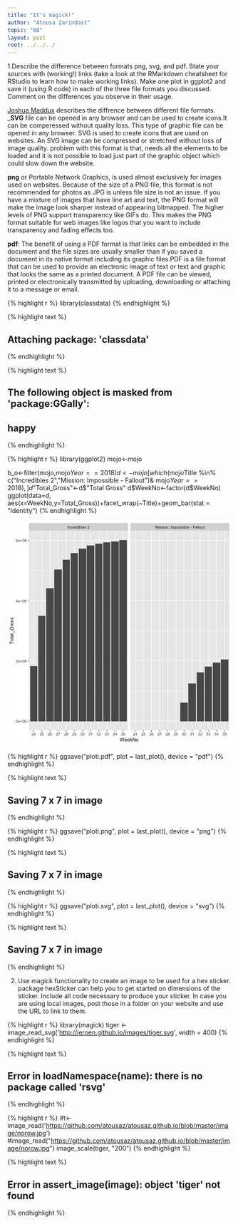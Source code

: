 ```yaml
---
title: "It's magick!"
author: "Atousa Zarindast"
topic: "08"
layout: post
root: ../../../
---
```


1.Describe the difference between formats png, svg, and pdf. State your sources with (working!) links (take a look at the RMarkdown cheatsheet for RStudio to learn how to make working links). Make one plot in ggplot2 and save it (using R code) in each of the three file formats you discussed. Comment on the differences you observe in their usage. 



 [Joshua Maddux](https://www.95visual.com/blog/svg-pdf-jpg-png-whats-the-difference) describes the diffrence between different file formats.
___SVG__ file can be opened in any browser and can be used to create icons.It can be comperessed without quality loss. This type of graphic file can be opened in any browser. SVG is used to create icons that are used on websites. An SVG image can be compressed or stretched without loss of image quality. problem with this format is that, needs all the elements to be loaded and it is not possible to load just part of the graphic object which could slow down the website.

__png__ or Portable Network Graphics,  is used almost exclusively for images used on websites. Because of the size of a PNG file, this format is not recommended for photos as JPG is unless file size is not an issue. If you have a mixture of images that have line art and text, the PNG format will make the image look sharper instead of appearing bitmapped. The higher levels of PNG support transparency like GIFs do. This makes the PNG format suitable for web images like logos that you want to include transparency and fading effects too.



__pdf__: The benefit of using a PDF format is that links can be embedded in the document and the file sizes are usually smaller than if you saved a document in its native format including its graphic files.PDF is a file format that can be used to provide an electronic image of text or text and graphic that looks the same as a printed document. A PDF file can be viewed, printed or electronically transmitted by uploading, downloading or attaching it to a message or email. 

{% highlight r %}
library(classdata)
{% endhighlight %}



{% highlight text %}
## 
## Attaching package: 'classdata'
{% endhighlight %}



{% highlight text %}
## The following object is masked from 'package:GGally':
## 
##     happy
{% endhighlight %}



{% highlight r %}
library(ggplot2)
mojo<-mojo

b_o<-filter(mojo,mojo$Year==2018)
d<-mojo[which(mojo$Title %in% c("Incredibles 2","Mission: Impossible - Fallout")& mojo$Year==2018),]
d$"Total_Gross"<-d$"Total Gross"
d$WeekNo<-factor(d$WeekNo)
ggplot(data=d, aes(x=WeekNo,y=Total_Gross))+facet_wrap(~Title)+geom_bar(stat = "Identity")
{% endhighlight %}

![center](./../figure/08/ZarindastAtousa/unnamed-chunk-1-1.png)

{% highlight r %}
ggsave("ploti.pdf", plot = last_plot(), device = "pdf")
{% endhighlight %}



{% highlight text %}
## Saving 7 x 7 in image
{% endhighlight %}



{% highlight r %}
ggsave("ploti.png", plot = last_plot(), device = "png")
{% endhighlight %}



{% highlight text %}
## Saving 7 x 7 in image
{% endhighlight %}



{% highlight r %}
ggsave("ploti.svg", plot = last_plot(), device = "svg")
{% endhighlight %}



{% highlight text %}
## Saving 7 x 7 in image
{% endhighlight %}

2. Use magick functionality to create an image to be used for a hex sticker. package hexSticker can help you to get started on dimensions of the sticker. Include all code necessary to produce your sticker. In case you are using local images, post those in a folder on your website and use the URL to link to them.


{% highlight r %}
library(magick)
tiger <- image_read_svg('http://jeroen.github.io/images/tiger.svg', width = 400)
{% endhighlight %}



{% highlight text %}
## Error in loadNamespace(name): there is no package called 'rsvg'
{% endhighlight %}



{% highlight r %}
#t<-image_read('https://github.com/atousaz/atousaz.github.io/blob/master/image/norow.jpg')
#image_read("https://github.com/atousaz/atousaz.github.io/blob/master/image/norow.jpg")
image_scale(tiger, "200")
{% endhighlight %}



{% highlight text %}
## Error in assert_image(image): object 'tiger' not found
{% endhighlight %}
